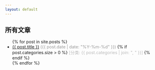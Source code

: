 ```yaml
---
layout: default
---
```

## 所有文章

<ul>
{% for post in site.posts %}
  <li>
    <a href="{{ post.url }}">{{ post.title }}</a>
    <span style="color:#999;">({{ post.date | date: "%Y-%m-%d" }})</span>
    {% if post.categories.size > 0 %}
      <span style="color:#bbb;">[分类: {{ post.categories | join: ", " }}]</span>
    {% endif %}
  </li>
{% endfor %}
</ul>
